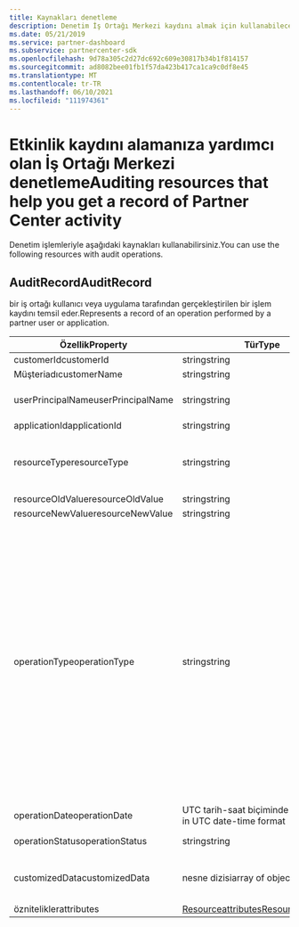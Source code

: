 ```yaml
---
title: Kaynakları denetleme
description: Denetim İş Ortağı Merkezi kaydını almak için kullanabileceğiniz AuditRecord gibi api denetim kaynakları hakkında İş Ortağı Merkezi öğrenin.
ms.date: 05/21/2019
ms.service: partner-dashboard
ms.subservice: partnercenter-sdk
ms.openlocfilehash: 9d78a305c2d27dc692c609e30817b34b1f814157
ms.sourcegitcommit: ad8082bee01fb1f57da423b417ca1ca9c0df8e45
ms.translationtype: MT
ms.contentlocale: tr-TR
ms.lasthandoff: 06/10/2021
ms.locfileid: "111974361"
---
```

# <a name="auditing-resources-that-help-you-get-a-record-of-partner-center-activity"></a><span data-ttu-id="7586a-103">Etkinlik kaydını alamanıza yardımcı olan İş Ortağı Merkezi denetleme</span><span class="sxs-lookup"><span data-stu-id="7586a-103">Auditing resources that help you get a record of Partner Center activity</span></span>

<span data-ttu-id="7586a-104">Denetim işlemleriyle aşağıdaki kaynakları kullanabilirsiniz.</span><span class="sxs-lookup"><span data-stu-id="7586a-104">You can use the following resources with audit operations.</span></span>

## <a name="auditrecord"></a><span data-ttu-id="7586a-105">AuditRecord</span><span class="sxs-lookup"><span data-stu-id="7586a-105">AuditRecord</span></span>

<span data-ttu-id="7586a-106">bir iş ortağı kullanıcı veya uygulama tarafından gerçekleştirilen bir işlem kaydını temsil eder.</span><span class="sxs-lookup"><span data-stu-id="7586a-106">Represents a record of an operation performed by a partner user or application.</span></span>

| <span data-ttu-id="7586a-107">Özellik</span><span class="sxs-lookup"><span data-stu-id="7586a-107">Property</span></span> | <span data-ttu-id="7586a-108">Tür</span><span class="sxs-lookup"><span data-stu-id="7586a-108">Type</span></span> | <span data-ttu-id="7586a-109">Açıklama</span><span class="sxs-lookup"><span data-stu-id="7586a-109">Description</span></span> |
| --- | --- | ---|
| <span data-ttu-id="7586a-110">customerId</span><span class="sxs-lookup"><span data-stu-id="7586a-110">customerId</span></span> | <span data-ttu-id="7586a-111">string</span><span class="sxs-lookup"><span data-stu-id="7586a-111">string</span></span> | <span data-ttu-id="7586a-112">Müşteriyi tanımlayan GUID biçimli bir dize.</span><span class="sxs-lookup"><span data-stu-id="7586a-112">A GUID-formatted string that identifies the customer.</span></span> |
| <span data-ttu-id="7586a-113">Müşteriadı</span><span class="sxs-lookup"><span data-stu-id="7586a-113">customerName</span></span> | <span data-ttu-id="7586a-114">string</span><span class="sxs-lookup"><span data-stu-id="7586a-114">string</span></span> | <span data-ttu-id="7586a-115">Müşteri adı.</span><span class="sxs-lookup"><span data-stu-id="7586a-115">The customer name.</span></span> |
| <span data-ttu-id="7586a-116">userPrincipalName</span><span class="sxs-lookup"><span data-stu-id="7586a-116">userPrincipalName</span></span> | <span data-ttu-id="7586a-117">string</span><span class="sxs-lookup"><span data-stu-id="7586a-117">string</span></span> | <span data-ttu-id="7586a-118">Kullanıcı asıl adı veya kullanıcı tanımlayıcısı.</span><span class="sxs-lookup"><span data-stu-id="7586a-118">The user principal name or user identifier.</span></span> <span data-ttu-id="7586a-119">Genellikle bu özellik, internet standardı RFC 822'ye göre e-posta adresi biçiminde bir kullanıcı için İnternet stili oturum açma adıdır.</span><span class="sxs-lookup"><span data-stu-id="7586a-119">Typically, this property is an Internet-style login name for a user in an email address format based on Internet standard RFC 822.</span></span> |
| <span data-ttu-id="7586a-120">applicationId</span><span class="sxs-lookup"><span data-stu-id="7586a-120">applicationId</span></span> | <span data-ttu-id="7586a-121">string</span><span class="sxs-lookup"><span data-stu-id="7586a-121">string</span></span> | <span data-ttu-id="7586a-122">işlemi gerçekleştirilen uygulamayı tanımlayan bir dize.</span><span class="sxs-lookup"><span data-stu-id="7586a-122">A string that identifies the application that performed the operation.</span></span> |
| <span data-ttu-id="7586a-123">resourceType</span><span class="sxs-lookup"><span data-stu-id="7586a-123">resourceType</span></span> | <span data-ttu-id="7586a-124">string</span><span class="sxs-lookup"><span data-stu-id="7586a-124">string</span></span> | <span data-ttu-id="7586a-125">İşlem tarafından üzerinde işlem yapılan kaynak türü.</span><span class="sxs-lookup"><span data-stu-id="7586a-125">The type of resource acted upon by the operation.</span></span> <span data-ttu-id="7586a-126">Olası değerler: `customer` , , , , , , , `customer_user` , , , , `order` `subscription` , `license` `third_party_add_on` `mpn_association` `transfer` `application` `application_credential` `partner_user` `partner_relationship` `partner_customer_dap` `customer_directory_role` .</span><span class="sxs-lookup"><span data-stu-id="7586a-126">Possible values: `customer`, `customer_user`, `order`, `subscription`, `license`, `third_party_add_on`, `mpn_association`, `transfer`, `application`, `application_credential`, `partner_user`, `partner_relationship`, `partner_customer_dap`, `customer_directory_role`.</span></span> |
| <span data-ttu-id="7586a-127">resourceOldValue</span><span class="sxs-lookup"><span data-stu-id="7586a-127">resourceOldValue</span></span> | <span data-ttu-id="7586a-128">string</span><span class="sxs-lookup"><span data-stu-id="7586a-128">string</span></span> | <span data-ttu-id="7586a-129">Kaynağın eski değeri.</span><span class="sxs-lookup"><span data-stu-id="7586a-129">The old value of the resource.</span></span> |
| <span data-ttu-id="7586a-130">resourceNewValue</span><span class="sxs-lookup"><span data-stu-id="7586a-130">resourceNewValue</span></span> | <span data-ttu-id="7586a-131">string</span><span class="sxs-lookup"><span data-stu-id="7586a-131">string</span></span> | <span data-ttu-id="7586a-132">Kaynağın yeni değeri.</span><span class="sxs-lookup"><span data-stu-id="7586a-132">The new value of the resource.</span></span> |
| <span data-ttu-id="7586a-133">operationType</span><span class="sxs-lookup"><span data-stu-id="7586a-133">operationType</span></span> | <span data-ttu-id="7586a-134">string</span><span class="sxs-lookup"><span data-stu-id="7586a-134">string</span></span> | <span data-ttu-id="7586a-135">Gerçekleştirilen işlem türü.</span><span class="sxs-lookup"><span data-stu-id="7586a-135">The type of operation performed.</span></span> <span data-ttu-id="7586a-136">Olası değerler: , , , , (yalnızca korumalı alan tümleştirme `update_customer_qualification` `update_subscription` `upgrade_subscription` `convert_trial_subscription` `add_customer` `update_customer_billing_profile` `update_customer_partner_contract_company_name` `update_customer_spending_budget` `delete_customer` hesapları), `remove_partner_customer_relationship` , , , , , , `create_order` , `update_order` , , `create_customer_user` , `delete_customer_user` `update_customer_user` `update_customer_user_licenses` `reset_customer_user_password` `update_customer_user_principal_name` `restore_customer_user` `create_mpn_association` `update_mpn_association` `update_sfb_customer_user_licenses` `update_transfer` , `create_partner_relationship` `register_application` `unregister_application` `add_application_credential` `remove_application_credential` `create_partner_user` `update_partner_user` `create_self_serve_policy` `update_self_serve_policy` `create_self_serve_policy` `delete_self_serve_policy` `remove_partner_relationship` `delete_tip_customer` `create_related_referral` `update_related_referral` `create_referral` `update_referral` `get_software_key` `get_software_download_link` `increase_spending_limit` `ready_invoice` `create_agreement` `extend_relationship` `create_transfer` `dap_admin_relationship_approved` `dap_admin_relationship_terminated` `add_user_member` `remove_user_member` .</span><span class="sxs-lookup"><span data-stu-id="7586a-136">Possible values: `update_customer_qualification`, `update_subscription`, `upgrade_subscription`, `convert_trial_subscription`, `add_customer`, `update_customer_billing_profile`, `update_customer_partner_contract_company_name`, `update_customer_spending_budget`, `delete_customer` (sandbox integration accounts only), `remove_partner_customer_relationship`, `create_order`, `update_order`, `create_customer_user`, `delete_customer_user`, `update_customer_user`, `update_customer_user_licenses`, `reset_customer_user_password`, `update_customer_user_principal_name`, `restore_customer_user`, `create_mpn_association`, `update_mpn_association`, `update_sfb_customer_user_licenses`, `update_transfer`, `create_partner_relationship`, `register_application`, `unregister_application`, `add_application_credential`, `remove_application_credential`, `create_partner_user`, `update_partner_user`, `create_self_serve_policy`, `update_self_serve_policy`, `create_self_serve_policy`, `delete_self_serve_policy`,`remove_partner_relationship`,`delete_tip_customer`,`create_related_referral`,`update_related_referral`, `create_referral`, `update_referral`, `get_software_key`, `get_software_download_link`, `increase_spending_limit`, `ready_invoice`, `create_agreement`, `extend_relationship`, `create_transfer`, `dap_admin_relationship_approved`, `dap_admin_relationship_terminated`, `add_user_member`, `remove_user_member`.</span></span> |
| <span data-ttu-id="7586a-137">operationDate</span><span class="sxs-lookup"><span data-stu-id="7586a-137">operationDate</span></span> | <span data-ttu-id="7586a-138">UTC tarih-saat biçiminde dize</span><span class="sxs-lookup"><span data-stu-id="7586a-138">string in UTC date-time format</span></span> | <span data-ttu-id="7586a-139">İşlem gerçekleştirilen tarih ve saat.</span><span class="sxs-lookup"><span data-stu-id="7586a-139">The date and time when the operation was performed.</span></span> |
| <span data-ttu-id="7586a-140">operationStatus</span><span class="sxs-lookup"><span data-stu-id="7586a-140">operationStatus</span></span> | <span data-ttu-id="7586a-141">string</span><span class="sxs-lookup"><span data-stu-id="7586a-141">string</span></span> | <span data-ttu-id="7586a-142">Denetlenen işlem durumu.</span><span class="sxs-lookup"><span data-stu-id="7586a-142">The status of the operation being audited.</span></span> <span data-ttu-id="7586a-143">Olası değerler: `succeeded` , veya , yani işlem hala devam `failed` `progress` ediyor.</span><span class="sxs-lookup"><span data-stu-id="7586a-143">Possible values: `succeeded`, `failed`, or `progress`, which means the operation is still in progress.</span></span> |
| <span data-ttu-id="7586a-144">customizedData</span><span class="sxs-lookup"><span data-stu-id="7586a-144">customizedData</span></span>  | <span data-ttu-id="7586a-145">nesne dizisi</span><span class="sxs-lookup"><span data-stu-id="7586a-145">array of objects</span></span> | <span data-ttu-id="7586a-146">Ek bilgiler.</span><span class="sxs-lookup"><span data-stu-id="7586a-146">Additional information.</span></span> <span data-ttu-id="7586a-147">Her nesne iki JSON anahtar-değer çifti içerir: birincisi ve `key` dize değeri, ikincisi ise `value` ve dize değeri.</span><span class="sxs-lookup"><span data-stu-id="7586a-147">Each object contains two JSON key-value pairs: the first is `key` and a string value, the second is `value` and a string value.</span></span> <span data-ttu-id="7586a-148">Dizideki nesne sayısı, gerçekleştirilen işlem türüne bağlıdır.</span><span class="sxs-lookup"><span data-stu-id="7586a-148">The number of objects in the array depends on the type of operation that was performed.</span></span> |
| <span data-ttu-id="7586a-149">öznitelikler</span><span class="sxs-lookup"><span data-stu-id="7586a-149">attributes</span></span> | [<span data-ttu-id="7586a-150">Resourceattributes</span><span class="sxs-lookup"><span data-stu-id="7586a-150">ResourceAttributes</span></span>](utility-resources.md#resourceattributes) | <span data-ttu-id="7586a-151">Meta veri öznitelikleri.</span><span class="sxs-lookup"><span data-stu-id="7586a-151">The metadata attributes.</span></span> |

